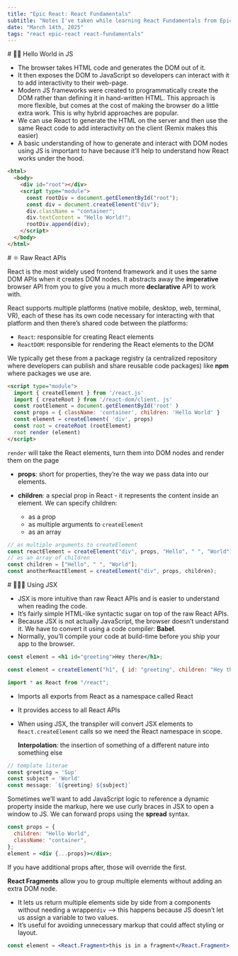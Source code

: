 ```yaml
---
title: "Epic React: React Fundamentals"
subtitle: "Notes I've taken while learning React Fundamentals from Epic React by Kent C. Dodds."
date: "March 14th, 2025"
tags: "react epic-react react-fundamentals"
---
```


<section>
# 👋🏻 Hello World in JS

- The browser <span>takes HTML code and generates the DOM out of it.</span>
- It then <span>exposes the DOM to JavaScript</span> so developers can interact with it to add interactivity to their web-page.
- Modern JS frameworks were created to programmatically create the DOM rather than defining it in hand-written HTML. This approach is more flexible, but comes at the cost of making the browser do a little extra work. This is why hybrid approaches are popular.
- We can use React to <span>generate the HTML on the server and then use the same React code to add interactivity on the client</span> (Remix makes this easier)
- A basic understanding of how to generate and interact with DOM nodes using JS is important to have because it’ll help to understand how React works under the hood.

```html
<html>
  <body>
    <div id="root"></div>
    <script type="module">
      const rootDiv = document.getElementById("root");
      const div = document.createElement("div");
      div.className = "container";
      div.textContent = "Hello World!";
      rootDiv.append(div);
    </script>
  </body>
</html>
```

</section>
<section>
# ⚛️ Raw React APIs

React is the most widely used frontend framework and it <span>uses the same DOM APIs when it creates DOM nodes.</span>
It abstracts away the **imperative** browser API from you to give you a much more **declarative** API to work with.

React <span>supports multiple platforms</span> (native mobile, desktop, web, terminal, VR), each of these has its own code necessary for interacting with that platform and then there’s shared code between the platforms:

- `React`: responsible for creating React elements
- `ReactDOM`: responsible for rendering the React elements to the DOM

We typically get these from a package registry (a centralized repository where developers can publish and share reusable code packages) like **npm** where packages we use are.

```html
<script type="module">
  import { createElement } from '/react.js'
  import { createRoot } from '/react-dom/client. js'
  const rootElement = document.getElementById('root' )
  const props = { className: 'container', children: 'Hello World' }
  const element = createElement( 'div', props)
  const root = createRoot (rootElement)
  root render (element)
</script>
```

`render` will take the React elements, turn them into DOM nodes and render them on the page

- **props**: short for properties, they’re the way <span>we pass data into our elements.</span>

- **children**: a special prop in React - it <span>represents the content inside an element</span>. We can specify children:

  - as a prop
  - as multiple arguments to `createElement`
  - as an array

```js
// as multiple arguments to createElement
const reactElement = createElement("div", props, "Hello", " ", "World");
// as an array of children
const children = ["Hello", " ", "World"];
const anotherReactElement = createElement("div", props, children);
```

</section>
<section>
# 👩🏻‍💻 Using JSX

- JSX is more intuitive than raw React APIs and is easier to understand when reading the code.
- It’s fairly simple <span>HTML-like syntactic sugar on top of the raw React APIs.</span>
- Because JSX is not actually JavaScript, the browser doesn’t understand it. We have to convert it using a code compiler: **Babel**.
- Normally, you’ll compile your code at build-time before you ship your app to the browser.

```jsx
const element = <h1 id="greeting">Hey there</h1>;

const element = createElement("h1", { id: "greeting", children: "Hey there" });
```

```js
import * as React from "/react";
```

- Imports all exports from React as a namespace called React
- It provides access to all React APIs
- When using JSX, the transpiler will convert JSX elements to `React.createElement` calls so we need the React namespace in scope.

  **Interpolation**: the insertion of something of a different nature into something else

```js
// template literae
const greeting = 'Sup'
const subject = 'World'
const message: `${greeting} ${subject}`
```

Sometimes we’ll want to add JavaScript logic to reference a dynamic property inside the markup, here we use curly braces in JSX to open a window to JS.
We can forward props using the **spread** syntax.

```jsx
const props = {
  children: "Hello World",
  className: "container",
};
element = <div {...props}></div>;
```

If you have additional props after, those will override the first.

**React Fragments** allow you to group multiple elements without adding an extra DOM node.

- It lets us return multiple elements side by side from a components without needing a wrapper`div` —> this happens because JS doesn’t let us assign a variable to two values.
- It’s useful for avoiding unnecessary markup that could affect styling or layout.

```jsx
const element = <React.Fragment>this is in a fragment</React.Fragment>;
```

</section>
